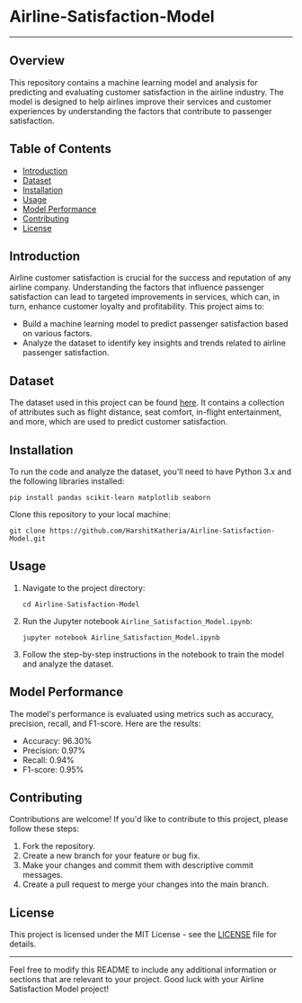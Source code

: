 # Airline-Satisfaction-Model

---

## Overview

This repository contains a machine learning model and analysis for predicting and evaluating customer satisfaction in the airline industry. The model is designed to help airlines improve their services and customer experiences by understanding the factors that contribute to passenger satisfaction.

## Table of Contents

- [Introduction](#introduction)
- [Dataset](#dataset)
- [Installation](#installation)
- [Usage](#usage)
- [Model Performance](#model-performance)
- [Contributing](#contributing)
- [License](#license)

## Introduction

Airline customer satisfaction is crucial for the success and reputation of any airline company. Understanding the factors that influence passenger satisfaction can lead to targeted improvements in services, which can, in turn, enhance customer loyalty and profitability. This project aims to:

- Build a machine learning model to predict passenger satisfaction based on various factors.
- Analyze the dataset to identify key insights and trends related to airline passenger satisfaction.

## Dataset

The dataset used in this project can be found [here](https://www.kaggle.com/datasets/teejmahal20/airline-passenger-satisfaction). It contains a collection of attributes such as flight distance, seat comfort, in-flight entertainment, and more, which are used to predict customer satisfaction. 

## Installation

To run the code and analyze the dataset, you'll need to have Python 3.x and the following libraries installed:

```
pip install pandas scikit-learn matplotlib seaborn
```

Clone this repository to your local machine:

```
git clone https://github.com/HarshitKatheria/Airline-Satisfaction-Model.git
```

## Usage

1. Navigate to the project directory:

   ```
   cd Airline-Satisfaction-Model
   ```

2. Run the Jupyter notebook `Airline_Satisfaction_Model.ipynb`:

   ```
   jupyter notebook Airline_Satisfaction_Model.ipynb
   ```

3. Follow the step-by-step instructions in the notebook to train the model and analyze the dataset.

## Model Performance

The model's performance is evaluated using metrics such as accuracy, precision, recall, and F1-score. Here are the results:

- Accuracy: 96.30%
- Precision: 0.97%
- Recall: 0.94%
- F1-score: 0.95%

## Contributing

Contributions are welcome! If you'd like to contribute to this project, please follow these steps:

1. Fork the repository.
2. Create a new branch for your feature or bug fix.
3. Make your changes and commit them with descriptive commit messages.
4. Create a pull request to merge your changes into the main branch.

## License

This project is licensed under the MIT License - see the [LICENSE](LICENSE) file for details.

---

Feel free to modify this README to include any additional information or sections that are relevant to your project. Good luck with your Airline Satisfaction Model project!
